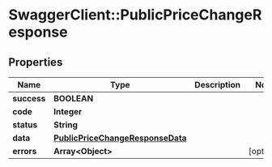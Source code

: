 # SwaggerClient::PublicPriceChangeResponse

## Properties
Name | Type | Description | Notes
------------ | ------------- | ------------- | -------------
**success** | **BOOLEAN** |  | 
**code** | **Integer** |  | 
**status** | **String** |  | 
**data** | [**PublicPriceChangeResponseData**](PublicPriceChangeResponseData.md) |  | 
**errors** | **Array&lt;Object&gt;** |  | [optional] 


